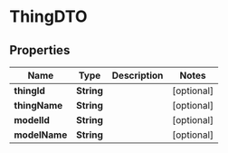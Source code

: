 

# ThingDTO


## Properties

| Name | Type | Description | Notes |
|------------ | ------------- | ------------- | -------------|
|**thingId** | **String** |  |  [optional] |
|**thingName** | **String** |  |  [optional] |
|**modelId** | **String** |  |  [optional] |
|**modelName** | **String** |  |  [optional] |



